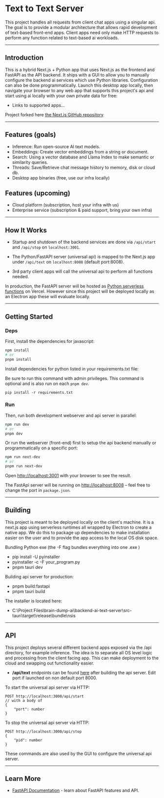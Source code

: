 # Text to Text Server

This project handles all requests from client chat apps using a singular api. The goal is to provide a modular architecture that allows rapid development of text-based front-end apps. Client apps need only make HTTP requests to perform any function related to text-based ai workloads.

---

## Introduction

This is a hybrid Next.js + Python app that uses Next.js as the frontend and FastAPI as the API backend. It ships with a GUI to allow you to manually configure the backend ai services which use Python libraries. Configuration can also be done programmatically. Launch this desktop app locally, then navigate your browser to any web app that supports this project's api and start using ai locally with your own private data for free:

- Links to supported apps...

Project forked here [the Next.js GitHub repository](https://github.com/vercel/next.js/)

---

## Features (goals)

- Inference: Run open-source AI text models.
- Embeddings: Create vector embeddings from a string or document.
- Search: Using a vector database and Llama Index to make semantic or similarity queries.
- Threads: Save/Retrieve chat message history to memory, disk or cloud db.
- Desktop app binaries (free, use our infra locally)

## Features (upcoming)

- Cloud platform (subscription, host your infra with us)
- Enterprise service (subscription & paid support, bring your own infra)

---

## How It Works

- Startup and shutdown of the backend services are done via `/api/start` and `/api/stop` on `localhost:3001`.

- The Python/FastAPI server (universal api) is mapped to the Next.js app under `/api/text` on `localhost:8008` (default port:8008).

- 3rd party client apps will call the universal api to perform all functions needed.

In production, the FastAPI server will be hosted as [Python serverless functions](https://vercel.com/docs/concepts/functions/serverless-functions/runtimes/python) on Vercel. However since this project will be deployed locally as an Electron app these will evaluate locally.

---

## Getting Started

### Deps

First, install the dependencies for javascript:

```bash
npm install
# or
pnpm install
```

Install dependencies for python listed in your requirements.txt file:

Be sure to run this command with admin privileges. This command is optional and is also run on each `pnpm dev`.

```
pip install -r requirements.txt
```

### Run

Then, run both development webserver and api server in parallel:

```bash
npm run dev
# or
pnpm dev
```

Or run the webserver (front-end) first to setup the api backend manually or programmatically on a specific port:

```bash
npm run next-dev
# or
pnpm run next-dev
```

Open [http://localhost:3001](http://localhost:3001) with your browser to see the result.

The FastApi server will be running on [http://localhost:8008](http://localhost:8008) – feel free to change the port in `package.json`.

---

## Building

This project is meant to be deployed locally on the client's machine. It is a next.js app using serverless runtimes all wrapped by Electron to create a native app. We do this to package up dependencies to make installation easier on the user and to provide the app access to the local OS disk space.

Bundling Python exe (the -F flag bundles everything into one .exe )

- pip install -U pyinstaller
- pyinstaller -c -F your_program.py
- pnpm tauri dev

Building api server for production:

- pnpm build:fastapi
- pnpm tauri build

The installer is located here:

- C:\Project Files\brain-dump-ai\backend-ai-text-server\src-tauri\target\release\bundle\nsis

---

## API

This project deploys several different backend apps exposed via the /api directory, for example inference. The idea is to separate all OS level logic and processing from the client facing app. This can make deployment to the cloud and swapping out functionality easier.

- **/api/text** endpoints can be found [here](http://localhost:8000/docs) after building the api server. Edit port if launched on non default port 8000.

To start the universal api server via HTTP:

```
POST http://localhost:3000/api/start
// with a body of
{
    "port": number
}
```

To stop the universal api server via HTTP:

```
POST http://localhost:3000/api/stop
{
    "pid": number
}
```

These commands are also used by the GUI to configure the universal api server.

---

## Learn More

- [FastAPI Documentation](https://fastapi.tiangolo.com/) - learn about FastAPI features and API.

